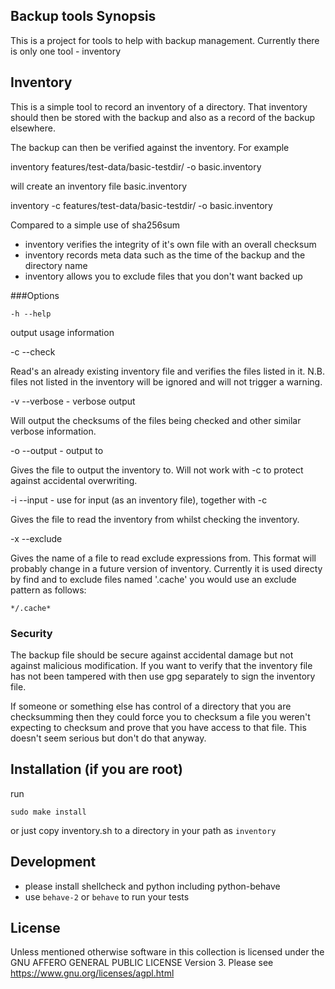 ## Backup tools Synopsis

This is a project for tools to help with backup management.  Currently
there is only one tool - inventory

## Inventory

This is a simple tool to record an inventory of a directory.  That
inventory should then be stored with the backup and also as a record
of the backup elsewhere.

The backup can then be verified against the inventory.  For example

   inventory features/test-data/basic-testdir/ -o basic.inventory

will create an inventory file basic.inventory

   inventory -c features/test-data/basic-testdir/ -o basic.inventory

Compared to a simple use of sha256sum

  * inventory verifies the integrity of it's own file with an overall checksum
  * inventory records meta data such as the time of the backup and the directory name
  * inventory allows you to exclude files that you don't want backed up

###Options

    -h --help

output usage information

 -c --check

Read's an already existing inventory file and verifies the files
listed in it.  N.B. files not listed in the inventory will be ignored
and will not trigger a warning.

 -v --verbose - verbose output

Will output the checksums of the files being checked and other similar
verbose information.

 -o --output <file> - output to <file>

Gives the file to output the inventory to.  Will not work with -c to
protect against accidental overwriting.

 -i --input <file> - use <file> for input (as an inventory file), together with -c

Gives the file to read the inventory from whilst checking the inventory.

 -x --exclude <file>

Gives the name of a file to read exclude expressions from.  This
format will probably change in a future version of inventory.
Currently it is used directy by find and to exclude files named
'.cache' you would use an exclude pattern as follows:

    */.cache*

### Security

The backup file should be secure against accidental damage but not
against malicious modification.  If you want to verify that the
inventory file has not been tampered with then use gpg separately to
sign the inventory file.

If someone or something else has control of a directory that you are
checksumming then they could force you to checksum a file you weren't
expecting to checksum and prove that you have access to that file.
This doesn't seem serious but don't do that anyway.

## Installation (if you are root)

run

    sudo make install

or just copy inventory.sh to a directory in your path as `inventory`


## Development

* please install shellcheck and python including python-behave
* use `behave-2` or `behave` to run your tests

## License

Unless mentioned otherwise software in this collection is licensed
under the GNU AFFERO GENERAL PUBLIC LICENSE Version 3.  Please see
https://www.gnu.org/licenses/agpl.html